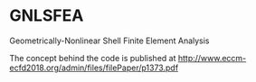# GNLSFEA
Geometrically-Nonlinear Shell Finite Element Analysis

The concept behind the code is published at http://www.eccm-ecfd2018.org/admin/files/filePaper/p1373.pdf
